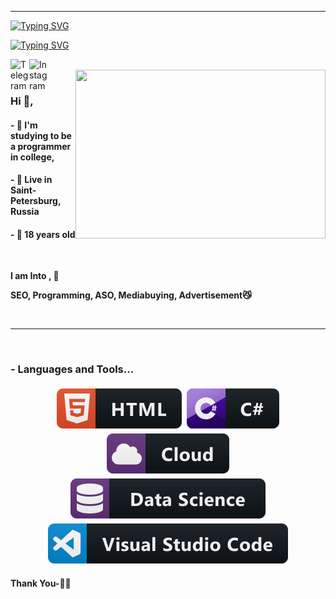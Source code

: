 ---


<a href="https://git.io/typing-svg"><img src="https://readme-typing-svg.demolab.com?font=Fira+Code&size=25&pause=1000&color=000000&background=FF0101&center=true&vCenter=true&multiline=true&repeat=false&random=false&width=1000&lines=Hi+there%2C+I'm+Alexey+)" alt="Typing SVG" /></a>

<a href="https://git.io/typing-svg"><img src="https://readme-typing-svg.demolab.com?font=Fira+Code&size=25&pause=1000&color=FF0000&background=FFFFFF00&random=true&width=300&lines=social+networks%3A" alt="Typing SVG" /></a>
<br/>

</a>

<a href="https://t.me/sokgrustniyy">
  <img align="left" alt="Telegram" width="30px" src="https://cdn.jsdelivr.net/npm/simple-icons@v3/icons/telegram.svg" />
</a>
<a href="https://www.instagram.com/rattykiskis">
  <img align="left" alt="Instagram" width="30px" src="https://cdn.jsdelivr.net/npm/simple-icons@v3/icons/instagram.svg" />
</a>




<br />
<img src = "https://media1.tenor.com/m/W9_8dfFmyr0AAAAd/pixel-game.gif" align="right" height="270px" width="400px" border = "red">
<br />


### Hi 🔺,




#### - 🔴 I'm studying to be a programmer in college, 

#### - 🔴 Live in Saint-Petersburg, Russia

#### - 🔴 18 years old


<br />


**I am Into , 🙏**

**SEO, Programming, ASO, Mediabuying, Advertisement😼**
<br />



<br />

*************

<br />

### - Languages and Tools...

<p align="center">
 <img src="https://raw.githubusercontent.com/8bithemant/8bithemant/master/svg/dev/languages/html.svg" alt="Twitter" style="vertical-align:top; margin:4px"><img src="https://raw.githubusercontent.com/8bithemant/8bithemant/master/svg/dev/languages/csharp.svg"alt="Twitter" style="vertical-align:top; margin:4px"><img src="https://raw.githubusercontent.com/8bithemant/8bithemant/master/svg/dev/misc/cloud.svg" alt="Twitter" style="vertical-align:top; margin:4px"><img src="https://raw.githubusercontent.com/8bithemant/8bithemant/master/svg/dev/misc/datascience.svg" alt="Twitter" style="vertical-align:top; margin:4px"><img src="https://raw.githubusercontent.com/8bithemant/8bithemant/master/svg/dev/tools/visualstudio_code.svg" alt="Twitter" style="vertical-align:top; margin:4px">

</p>



#### Thank You-🙏🏼



